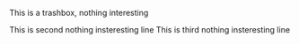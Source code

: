 This is a trashbox, nothing interesting

This is second nothing insteresting line
This is third nothing insteresting line
